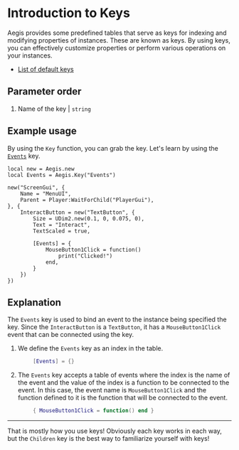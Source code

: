 # Introduction to Keys

Aegis provides some predefined tables that serve as keys for indexing and modifying properties of instances. These are known as keys. By using keys, you can effectively customize properties or perform various operations on your instances.

- [List of default keys](/api/keys/#list-of-default-keys)

## Parameter order

1. Name of the key | `string`

## Example usage

By using the `Key` function, you can grab the key. Let's learn by using the [`Events`](/api/keys/events) key.

```lua{2,13-17}
local new = Aegis.new
local Events = Aegis.Key("Events")

new("ScreenGui", {
	Name = "MenuUI",
	Parent = Player:WaitForChild("PlayerGui"),
}, {
	InteractButton = new("TextButton", {
		Size = UDim2.new(0.1, 0, 0.075, 0),
		Text = "Interact",
		TextScaled = true,

		[Events] = {
			MouseButton1Click = function()
				print("Clicked!")
			end,
		}
	})
})
```

## Explanation

The `Events` key is used to bind an event to the instance being specified the key. Since the `InteractButton` is a `TextButton`, it has a `MouseButton1Click` event that can be connected using the key.

1. We define the `Events` key as an index in the table.

```lua
		[Events] = {}
```

2. The `Events` key accepts a table of events where the index is the name of the event and the value of the index is a function to be connected to the event. In this case, the event name is `MouseButton1Click` and the function defined to it is the function that will be connected to the event.

```lua
		{ MouseButton1Click = function() end }
```

---

That is mostly how you use keys! Obviously each key works in each way, but the `Children` key is the best way to familiarize yourself with keys!
